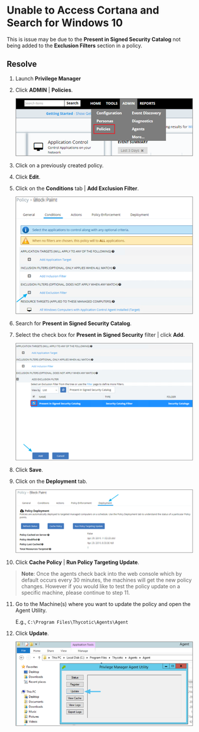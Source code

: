 [title]: # (Unable to Access Cortana and Search for Windows 10)
[tags]: # (filter types)
[priority]: # (2)
# Unable to Access Cortana and Search for Windows 10

This is issue may be due to the __Present in Signed Security Catalog__ not being added to the __Exclusion Filters__ section in a policy.

## Resolve

1. Launch __Privilege Manager__
1. Click __ADMIN__ | __Policies__.

   ![Cortana and Search](images/sc-1.png)
1. Click on a previously created policy.
1. Click __Edit__.
1. Click on the __Conditions__ tab | __Add Exclusion Filter__.

   ![Cortana and Search](images/sc-4.png)
1. Search for __Present in Signed Security Catalog__.
1. Select the check box for __Present in Signed Security__ filter | click __Add__.

   ![Cortana and Search](images/sc-5.png)
1. Click __Save__.
1. Click on the __Deployment__ tab.

   ![Cortana and Search](images/sc-6.png)
1. Click __Cache Policy__ | __Run Policy Targeting Update__.

>**Note**: Once the agents check back into the web console which by default occurs every 30 minutes, the machines will get the new policy changes. However
if you would like to test the policy update on a specific machine, please continue to step 11.

11. Go to the Machine(s) where you want to update the policy and open the Agent Utility. 

    E.g., `C:\Program Files\Thycotic\Agents\Agent`

12. Click __Update__.

    ![Cortana and Search](images/sc-7.png)
